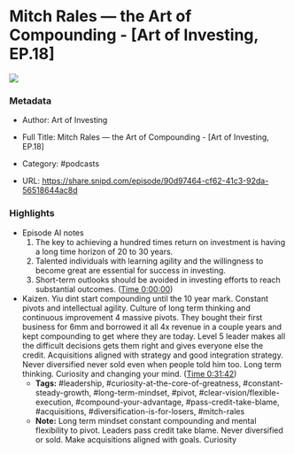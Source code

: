 # Mitch Rales —  the Art of Compounding - [Art of Investing, EP.18]

![](https://wsrv.nl/?url=https%3A%2F%2Fmegaphone.imgix.net%2Fpodcasts%2Fd47ec4b2-57a2-11ee-8408-6bae64750515%2Fimage%2FAOI_Final2.png%3Fixlib%3Drails-4.3.1%26max-w%3D3000%26max-h%3D3000%26fit%3Dcrop%26auto%3Dformat%2Ccompress&w=100&h=100)

### Metadata

- Author: Art of Investing
- Full Title: Mitch Rales —  the Art of Compounding - [Art of Investing, EP.18]
- Category: #podcasts



- URL: https://share.snipd.com/episode/90d97464-cf62-41c3-92da-56518644ac8d

### Highlights

- Episode AI notes
  1. The key to achieving a hundred times return on investment is having a long time horizon of 20 to 30 years.
  2. Talented individuals with learning agility and the willingness to become great are essential for success in investing.
  3. Short-term outlooks should be avoided in investing efforts to reach substantial outcomes. ([Time 0:00:00](https://share.snipd.com/episode-takeaways/8e697e07-d3fb-4cf7-9daf-7d8c78f310ee))
- Kaizen. Yiu dint start compounding until the 10 year mark. Constant pivots and intellectual agility. Culture of long term thinking and continuous improvement 4 massive pivots. They bought their first business for 6mm and borrowed it all 4x revenue in a couple years and kept compounding to get where they are today. Level 5 leader makes all the difficult decisions gets them right and gives everyone else the credit. Acquisitions aligned with strategy and good integration strategy. Never diversified never sold even when people told him too. Long term thinking. Curiosity and changing your mind. ([Time 0:31:42](https://share.snipd.com/snip/a3237d43-5e05-46fc-90f0-a596601cf690))
    - **Tags:** #leadership, #curiosity-at-the-core-of-greatness, #constant-steady-growth, #long-term-mindset, #pivot, #clear-vision/flexible-execution, #compound-your-advantage, #pass-credit-take-blame, #acquisitions, #diversification-is-for-losers, #mitch-rales
    - **Note:** Long term mindset constant compounding and mental flexibility to pivot. Leaders pass credit take blame. Never diversified or sold. Make acquisitions aligned with goals. Curiosity
